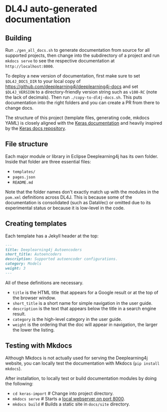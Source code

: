 # DL4J auto-generated documentation

## Building

Run `./gen_all_docs.sh` to generate documentation from source for all supported projects,
then change into the subdirectory of a project and run `mkdocs serve` to see the respective documentation
at `http://localhost:8000`.

To deploy a new version of documentation, first make sure to set `$DL4J_DOCS_DIR` to your local copy of 
https://github.com/deeplearning4j/deeplearning4j-docs and set `$DL4J_VERSION` to a directory-friendly version string such as `v100-RC` (note the lack of decimals). Then run `./copy-to-dl4j-docs.sh`. This puts documentation
into the right folders and you can create a PR from there to change docs.

The structure of this project (template files, generating code, mkdocs YAML) is closely aligned
with the [Keras documentation](keras.io) and heavily inspired by the [Keras docs repository](https://github.com/keras-team/keras/tree/master/docs).

## File structure

Each major module or library in Eclipse Deeplearning4j has its own folder. Inside that folder are three essential files:

- `templates/`
- `pages.json`
- `README.md`

Note that the folder names don't exactly match up with the modules in the `pom.xml` definitions across DL4J. This is because some of the documentation is consolidated (such as DataVec) or omitted due to its experimental status or because it is low-level in the code.

## Creating templates

Each template has a Jekyll header at the top:

```markdown
---
title: Deeplearning4j Autoencoders
short_title: Autoencoders
description: Supported autoencoder configurations.
category: Models
weight: 3
---
```

All of these definitions are necessary. 

- `title` is the HTML title that appears for a Google result or at the top of the browser window.
- `short_title` is a short name for simple navigation in the user guide.
- `description` is the text that appears below the title in a search engine result.
- `category` is the high-level category in the user guide.
- `weight` is the ordering that the doc will appear in navigation, the larger the lower the listing.

## Testing with Mkdocs

Although Mkdocs is not actually used for serving the Deeplearning4j website, you can locally test the documentation with Mkdocs (`pip install mkdocs`).

After installation, to locally test or build documentation modules by doing the following:

- `cd keras-import`          # Change into project directory.
- `mkdocs serve`             # Starts a [local webserver on port 8000](localhost:8000).
- `mkdocs build`             # Builds a static site in `docs/site` directory.
